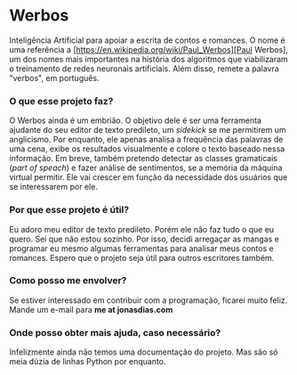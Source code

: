 # Werbos
Inteligência Artificial para apoiar a escrita de contos e romances. O nome é uma referência a 
[https://en.wikipedia.org/wiki/Paul_Werbos][Paul Werbos], um dos nomes mais importantes na história dos algoritmos 
que viabilizaram o treinamento de redes neuronais artificiais. Além disso, remete a palavra "verbos", em português.

### O que esse projeto faz?
O Werbos ainda é um embrião. O objetivo dele é ser uma ferramenta ajudante do seu editor de texto predileto,
um *sidekick* se me permitirem um anglicismo. Por enquanto, ele apenas analisa a frequência das palavras de uma cena,
exibe os resultados visualmente e colore o texto baseado nessa informação. Em breve, também pretendo detectar as 
classes gramaticais (*part of speach*) e fazer análise de sentimentos, se a memória da máquina virtual permitir. 
Ele vai crescer em função da necessidade dos usuários que se interessarem por ele.

### Por que esse projeto é útil?
Eu adoro meu editor de texto predileto. Porém ele não faz tudo o que eu quero. Sei que não estou sozinho. Por isso,
decidi arregaçar as mangas e programar eu mesmo algumas ferramentas para analisar meus contos e romances. Espero
que o projeto seja útil para outros escritores também.

### Como posso me envolver?
Se estiver interessado em contribuir com a programação, ficarei muito feliz. Mande um e-mail para 
**me at jonasdias.com**

### Onde posso obter mais ajuda, caso necessário?
Infelizmente ainda não temos uma documentação do projeto. Mas são só meia dúzia de linhas Python por enquanto.


[Paul Werbos]: https://en.wikipedia.org/wiki/Paul_Werbos